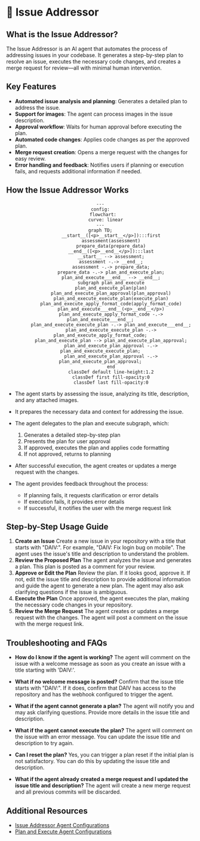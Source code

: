 # 🚀 Issue Addressor

## What is the Issue Addressor?
The Issue Addressor is an AI agent that automates the process of addressing issues in your codebase. It generates a step-by-step plan to resolve an issue, executes the necessary code changes, and creates a merge request for review—all with minimal human intervention.

## Key Features
- **Automated issue analysis and planning**: Generates a detailed plan to address the issue.
- **Support for images**: The agent can process images in the issue description.
- **Approval workflow**: Waits for human approval before executing the plan.
- **Automated code changes**: Applies code changes as per the approved plan.
- **Merge request creation**: Opens a merge request with the changes for easy review.
- **Error handling and feedback**: Notifies users if planning or execution fails, and requests additional information if needed.

## How the Issue Addressor Works

<div align="center">

```mermaid
---
config:
  flowchart:
    curve: linear
---
graph TD;
        __start__([<p>__start__</p>]):::first
        assessment(assessment)
        prepare_data(prepare_data)
        __end__([<p>__end__</p>]):::last
        __start__ --> assessment;
        assessment -.-> __end__;
        assessment -.-> prepare_data;
        prepare_data -.-> plan_and_execute_plan;
        plan_and_execute___end__ --> __end__;
        subgraph plan_and_execute
        plan_and_execute_plan(plan)
        plan_and_execute_plan_approval(plan_approval)
        plan_and_execute_execute_plan(execute_plan)
        plan_and_execute_apply_format_code(apply_format_code)
        plan_and_execute___end__(<p>__end__</p>)
        plan_and_execute_apply_format_code -.-> plan_and_execute___end__;
        plan_and_execute_execute_plan -.-> plan_and_execute___end__;
        plan_and_execute_execute_plan -.-> plan_and_execute_apply_format_code;
        plan_and_execute_plan --> plan_and_execute_plan_approval;
        plan_and_execute_plan_approval -.-> plan_and_execute_execute_plan;
        plan_and_execute_plan_approval -.-> plan_and_execute_plan_approval;
        end
        classDef default line-height:1.2
        classDef first fill-opacity:0
        classDef last fill-opacity:0
```

</div>

 - The agent starts by assessing the issue, analyzing its title, description, and any attached images.
 - It prepares the necessary data and context for addressing the issue.
 - The agent delegates to the plan and execute subgraph, which:

    1. Generates a detailed step-by-step plan
    2. Presents the plan for user approval
    3. If approved, executes the plan and applies code formatting
    4. If not approved, returns to planning

 - After successful execution, the agent creates or updates a merge request with the changes.
 - The agent provides feedback throughout the process:

    * If planning fails, it requests clarification or error details
    * If execution fails, it provides error details
    * If successful, it notifies the user with the merge request link

## Step-by-Step Usage Guide
1. **Create an Issue**
   Create a new issue in your repository with a title that starts with "DAIV:". For example, "DAIV: Fix login bug on mobile". The agent uses the issue's title and description to understand the problem.
2. **Review the Proposed Plan**
   The agent analyzes the issue and generates a plan. This plan is posted as a comment for your review.
3. **Approve or Edit the Plan**
   Review the plan. If it looks good, approve it. If not, edit the issue title and description to provide additional information and guide the agent to generate a new plan. The agent may also ask clarifying questions if the issue is ambiguous.
4. **Execute the Plan**
   Once approved, the agent executes the plan, making the necessary code changes in your repository.
5. **Review the Merge Request**
   The agent creates or updates a merge request with the changes. The agent will post a comment on the issue with the merge request link.

## Troubleshooting and FAQs
- **How do I know if the agent is working?**
  The agent will comment on the issue with a welcome message as soon as you create an issue with a title starting with 'DAIV:'.

- **What if no welcome message is posted?**
  Confirm that the issue title starts with "DAIV:". If it does, confirm that DAIV has access to the repository and has the webhook configured to trigger the agent.

- **What if the agent cannot generate a plan?**
  The agent will notify you and may ask clarifying questions. Provide more details in the issue title and description.

- **What if the agent cannot execute the plan?**
  The agent will comment on the issue with an error message. You can update the issue title and description to try again.

- **Can I reset the plan?**
  Yes, you can trigger a plan reset if the initial plan is not satisfactory. You can do this by updating the issue title and description.

- **What if the agent already created a merge request and I updated the issue title and description?**
  The agent will create a new merge request and all previous commits will be discarded.

## Additional Resources
- [Issue Addressor Agent Configurations](../getting-started/environment-variables.md#issue-addressor)
- [Plan and Execute Agent Configurations](../getting-started/environment-variables.md#plan-and-execute)

